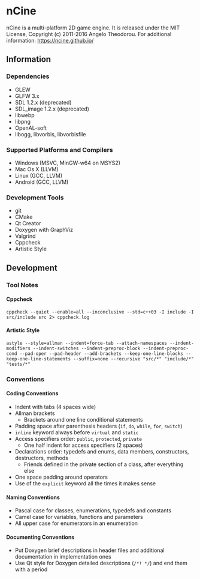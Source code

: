 # nCine
nCine is a multi-platform 2D game engine.
It is released under the MIT License, Copyright (c) 2011-2016 Angelo Theodorou.
For additional information: https://ncine.github.io/

## Information

### Dependencies
- GLEW
- GLFW 3.x
- SDL 1.2.x (deprecated)
- SDL_image 1.2.x (deprecated)
- libwebp
- libpng
- OpenAL-soft
- libogg, libvorbis, libvorbisfile

### Supported Platforms and Compilers
- Windows (MSVC, MinGW-w64 on MSYS2)
- Mac Os X (LLVM)
- Linux (GCC, LLVM)
- Android (GCC, LLVM)

### Development Tools
- git
- CMake
- Qt Creator
- Doxygen with GraphViz
- Valgrind
- Cppcheck
- Artistic Style

## Development

### Tool Notes

#### Cppcheck
`cppcheck --quiet --enable=all --inconclusive --std=c++03 -I include -I src/include src 2> cppcheck.log`

#### Artistic Style
`astyle --style=allman --indent=force-tab --attach-namespaces --indent-modifiers --indent-switches --indent-preproc-block --indent-preproc-cond --pad-oper --pad-header --add-brackets --keep-one-line-blocks --keep-one-line-statements --suffix=none --recursive "src/*" "include/*" "tests/*"`

### Conventions

#### Coding Conventions
- Indent with tabs (4 spaces wide)
- Allman brackets
  - Brackets around one line conditional statements
- Padding space after parenthesis headers (`if`, `do`, `while`, `for`, `switch`)
- `inline` keyword always before `virtual` and `static`
- Access specifiers order: `public`, `protected`, `private`
  - One half indent for access specifiers (2 spaces)
- Declarations order: typedefs and enums, data members, constructors, destructors, methods
  - Friends defined in the private section of a class, after everything else
- One space padding around operators
- Use of the `explicit` keyword all the times it makes sense

#### Naming Conventions
- Pascal case for classes, enumerations, typedefs and constants
- Camel case for variables, functions and parameters
- All upper case for enumerators in an enumeration

#### Documenting Conventions
- Put Doxygen brief descriptions in header files and additional documentation in implementation ones
- Use Qt style for Doxygen detailed descriptions (`/*! */`) and end them with a period
